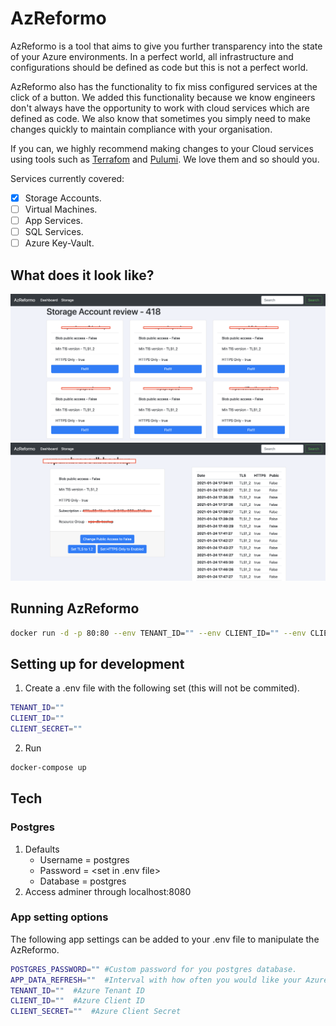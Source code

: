 # AzReformo

AzReformo is a tool that aims to give you further transparency into the state of your Azure environments.
In a perfect world, all infrastructure and configurations should be defined as code but this is not a perfect world.

AzReformo also has the functionality to fix miss configured services at the click of a button. We added this functionality
because we know engineers don't always have the opportunity to work with cloud services which are defined as code. We also know 
that sometimes you simply need to make changes quickly to maintain compliance with your organisation.

If you can, we highly recommend making changes to your Cloud services using tools such as [Terrafom](https://www.terraform.io/)
and [Pulumi](https://www.pulumi.com/). We love them and so should you.

Services currently covered:

- [x] Storage Accounts.
- [ ] Virtual Machines.
- [ ] App Services.
- [ ] SQL Services.
- [ ] Azure Key-Vault.

## What does it look like?

![alt text](./docs/images/storage-accounts-view.png "Storage Accounts view")
![alt text](./docs/images/storage-account-view.png "Storage Account view")

## Running AzReformo

``` bash
docker run -d -p 80:80 --env TENANT_ID="" --env CLIENT_ID="" --env CLIENT_SECRET="" azreformo
```

## Setting up for development

1. Create a .env file with the following set (this will not be commited).

``` bash
TENANT_ID=""
CLIENT_ID=""
CLIENT_SECRET=""
```

2. Run

``` bash
docker-compose up
```

## Tech
### Postgres

1. Defaults
    - Username = postgres
    - Password = <set in .env file>
    - Database = postgres
2. Access adminer through localhost:8080

### App setting options

The following app settings can be added to your .env file to manipulate the AzReformo.

``` bash
POSTGRES_PASSWORD="" #Custom password for you postgres database.
APP_DATA_REFRESH=""  #Interval with how often you would like your Azure data to be refreshed.
TENANT_ID=""  #Azure Tenant ID
CLIENT_ID=""  #Azure Client ID
CLIENT_SECRET=""  #Azure Client Secret
```
